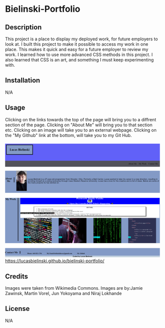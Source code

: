 # Bielinski-Portfolio

## Description

This project is a place to display my deployed work, for future employers to look at. I built this project to make it possible to access my work in one place. This makes it quick and easy for a future employer to review my work. I learned how to use more advanced CSS methods in this project. I also learned that CSS is an art, and something I must keep experimenting with.

## Installation

N/A

## Usage

Clicking on the links towards the top of the page will bring you to a diffrent section of the page. Clicking on "About Me" will bring you to that section etc. Clicking on an image will take you to an external webpage. Clicking on the "My Github" link at the bottom, will take you to my Git Hub.

![image of webpage](./assets/images/screenshot.png)
https://lucasbielinski.github.io/bielinski-portfolio/ 

## Credits

Images were taken from Wikimedia Commons.
Images are by:Jamie Zawinsk, Martin Vorel, Jun Yokoyama and Niraj Lokhande

## License

N/A
